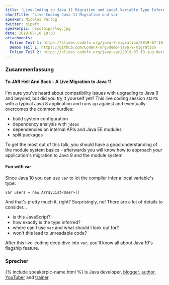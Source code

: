 ```yaml
---
title: 'Live-Coding zu Java 11 Migration und Local Variable Type Inference'
shortTitle: 'Live-Coding Java 11 Migration und var'
speaker: Nicolai Parlog
twitter: nipafx
speakerpic: nicolaiparlog.jpg
date: 2019-07-10 18:30
attachments:
  Folien Teil 1: https://slides.codefx.org/java-9-migration/2019-07-10-jug-darmstadt/#/
  Demos Teil 1: https://github.com/CodeFX-org/demo-java-9-migration
  Folien Teil 2: https://slides.codefx.org/java-var/2019-07-10-jug-darmstadt/#/
---
```


### Zusammenfassung

#### To JAR Hell And Back - A Live Migration to Java 11

I'm sure you've heard about compatibility issues with upgrading to
Java 9 and beyond, but did you try it yourself yet? This live coding
session starts with a typical Java 8 application and runs up against
and eventually overcomes the common hurdles:

* build system configuration
* dependency analysis with `jdeps`
* dependencies on internal APIs and Java EE modules
* split packages

To get the most out of this talk, you should have a good understanding
of the module system basics - afterwards you will know how to approach
*your* application's migration to Java 9 and the module system.


#### Fun with `var`

Since Java 10 you can use `var` to let the compiler infer a local
variable's type:

`var users = new ArrayList<User>()`

And that's pretty much it, right? Surprisingly, no! There are a lot of
details to consider...

* is this JavaScript?!
* how exactly is the type inferred?
* where can I use `var` and what should I look out for?
* won't this lead to unreadable code?

After this live-coding deep dive into `var`, you'll know all about
Java 10's flagship feature.


### Sprecher

{% include speakerpic-name.html %} is Java developer, [blogger](http://codefx.org/), [author](http://tiny.cc/jms), [YouTuber](http://tiny.cc/fx-yt) and [trainer](http://tiny.cc/nipafx).
